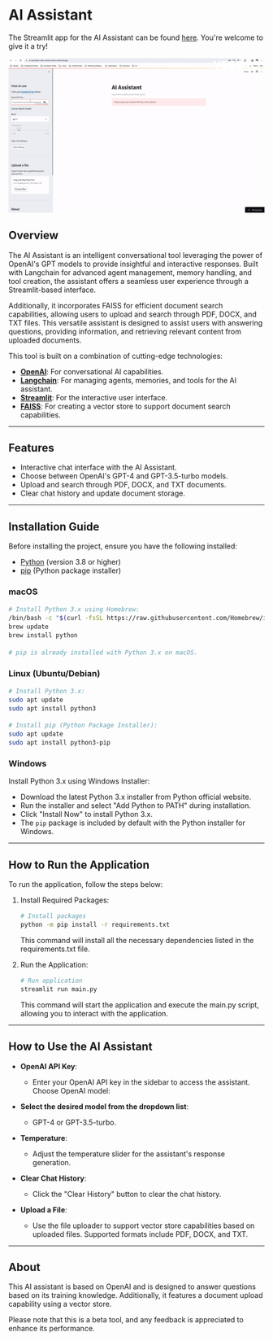 # AI Assistant

The Streamlit app for the AI Assistant can be found [here](https://ai-assistant-with-vector-store.streamlit.app/). You're welcome to give it a try!

![](documentation/ai-assistant-demo.gif)

## Overview

The AI Assistant is an intelligent conversational tool leveraging the power of OpenAI's GPT models to provide insightful and interactive responses. 
Built with Langchain for advanced agent management, memory handling, and tool creation, the assistant offers a seamless user experience through a Streamlit-based interface. 

Additionally, it incorporates FAISS for efficient document search capabilities, allowing users to upload and search through PDF, DOCX, and TXT files. 
This versatile assistant is designed to assist users with answering questions, providing information, and retrieving relevant content from uploaded documents.

This tool is built on a combination of cutting-edge technologies:

- **[OpenAI](https://openai.com/)**: For conversational AI capabilities.
- **[Langchain](https://www.langchain.com/)**: For managing agents, memories, and tools for the AI assistant.
- **[Streamlit](https://streamlit.io/)**: For the interactive user interface.
- **[FAISS](https://faiss.ai/)**: For creating a vector store to support document search capabilities.

---

## Features

- Interactive chat interface with the AI Assistant.
- Choose between OpenAI's GPT-4 and GPT-3.5-turbo models.
- Upload and search through PDF, DOCX, and TXT documents.
- Clear chat history and update document storage.

---

## Installation Guide

Before installing the project, ensure you have the following installed:

- [Python](https://www.python.org/downloads/) (version 3.8 or higher)
- [pip](https://pip.pypa.io/en/stable/installation/) (Python package installer)

### macOS

```bash
# Install Python 3.x using Homebrew:
/bin/bash -c "$(curl -fsSL https://raw.githubusercontent.com/Homebrew/install/HEAD/install.sh)"
brew update
brew install python

# pip is already installed with Python 3.x on macOS.
```

### Linux (Ubuntu/Debian)
```bash
# Install Python 3.x:
sudo apt update
sudo apt install python3

# Install pip (Python Package Installer):
sudo apt update
sudo apt install python3-pip
```

### Windows

Install Python 3.x using Windows Installer:

- Download the latest Python 3.x installer from Python official website.
- Run the installer and select "Add Python to PATH" during installation.
- Click "Install Now" to install Python 3.x.
- The `pip` package is included by default with the Python installer for Windows.

---

## How to Run the Application

To run the application, follow the steps below:

1. Install Required Packages:

    ```bash
    # Install packages
    python -m pip install -r requirements.txt
    ```
   
    This command will install all the necessary dependencies listed in the requirements.txt file.


2. Run the Application:

    ```bash
    # Run application
    streamlit run main.py
    ```
   
    This command will start the application and execute the main.py script, allowing you to interact with the application.

---

## How to Use the AI Assistant

* **OpenAI API Key**: 
  * Enter your OpenAI API key in the sidebar to access the assistant.
  Choose OpenAI model:
  
* **Select the desired model from the dropdown list**: 
  * GPT-4 or GPT-3.5-turbo.

* **Temperature**:
  * Adjust the temperature slider for the assistant's response generation.

* **Clear Chat History**:
  * Click the "Clear History" button to clear the chat history.

* **Upload a File**:
  * Use the file uploader to support vector store capabilities based on uploaded files. Supported formats include PDF, DOCX, and TXT.

---

## About

This AI assistant is based on OpenAI and is designed to answer questions based on its training knowledge. Additionally, it features a document upload capability using a vector store.

Please note that this is a beta tool, and any feedback is appreciated to enhance its performance.
